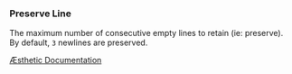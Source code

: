 ### Preserve Line

The maximum number of consecutive empty lines to retain (ie: preserve). By default, `3` newlines are preserved.


[Æsthetic Documentation](https://æsthetic.dev/rules/global/preserveLine/)

